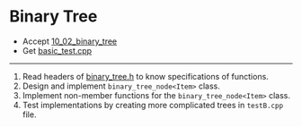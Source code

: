 # Binary Tree

- Accept [10_02_binary_tree](https://classroom.github.com/a/LbMOA3XB)
- Get [basic_test.cpp](basic_test.cpp)

---

1. Read headers of [binary_tree.h](binary_tree.h) to know specifications of functions.
2. Design and implement `binary_tree_node<Item>` class.
3. Implement non-member functions for the `binary_tree_node<Item>` class.
4. Test implementations by creating more complicated trees in `testB.cpp` file.
